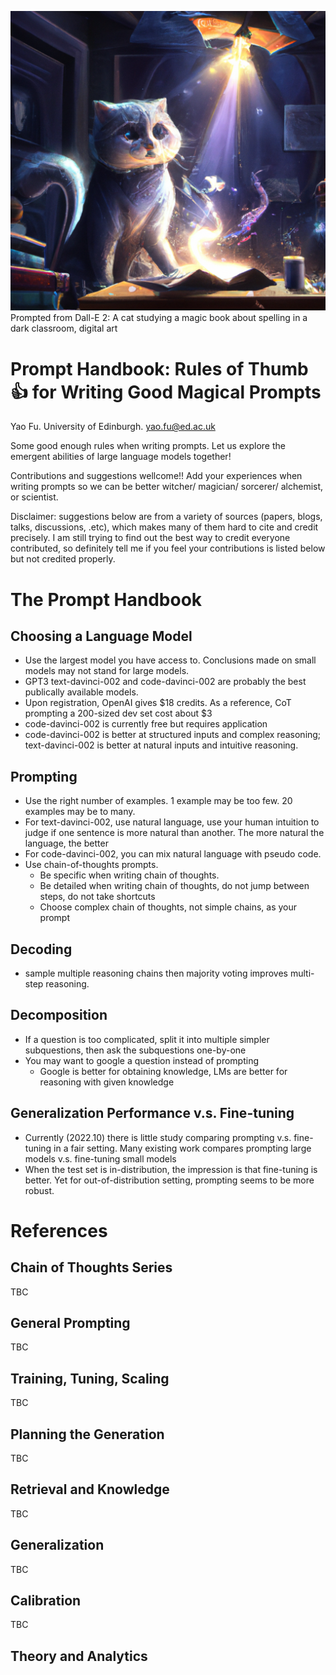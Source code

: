 ![title](cover.png)
Prompted from Dall-E 2: A cat studying a magic book about spelling in a dark classroom, digital art

# Prompt Handbook: Rules of Thumb 👍 for Writing Good Magical Prompts

Yao Fu. University of Edinburgh. yao.fu@ed.ac.uk

Some good enough rules when writing prompts. Let us explore the emergent abilities of large language models together!

Contributions and suggestions wellcome!! Add your experiences when writing prompts so we can be better witcher/ magician/ sorcerer/ alchemist, or scientist. 

Disclaimer: suggestions below are from a variety of sources (papers, blogs, talks, discussions, .etc), which makes many of them hard to cite and credit precisely. I am still trying to find out the best way to credit everyone contributed, so definitely tell me if you feel your contributions is listed below but not credited properly. 
# The Prompt Handbook

## Choosing a Language Model 

* Use the largest model you have access to. Conclusions made on small models may not stand for large models. 
* GPT3 text-davinci-002 and code-davinci-002 are probably the best publically available models. 
* Upon registration, OpenAI gives $18 credits. As a reference, CoT prompting a 200-sized dev set cost about $3
* code-davinci-002 is currently free but requires application
* code-davinci-002 is better at structured inputs and complex reasoning; text-davinci-002 is better at natural inputs and intuitive reasoning. 

## Prompting 
* Use the right number of examples. 1 example may be too few. 20 examples may be to many. 
* For text-davinci-002, use natural language, use your human intuition to judge if one sentence is more natural than another. The more natural the language, the better  
* For code-davinci-002, you can mix natural language with pseudo code. 
* Use chain-of-thoughts prompts. 
   * Be specific when writing chain of thoughts. 
   * Be detailed when writing chain of thoughts, do not jump between steps, do not take shortcuts 
   * Choose complex chain of thoughts, not simple chains, as your prompt

## Decoding 
* sample multiple reasoning chains then majority voting
improves multi-step reasoning. 

## Decomposition
* If a question is too complicated, split it into multiple simpler subquestions, then ask the subquestions one-by-one
* You may want to google a question instead of prompting 
  * Google is better for obtaining knowledge, LMs are better for reasoning with given knowledge

## Generalization Performance v.s. Fine-tuning
* Currently (2022.10) there is little study comparing prompting v.s. fine-tuning in a fair setting. Many existing work compares prompting large models v.s. fine-tuning small models 
* When the test set is in-distribution, the impression is that fine-tuning is better. Yet for out-of-distribution setting, prompting seems to be more robust.

# References

## Chain of Thoughts Series
TBC

## General Prompting 
TBC

## Training, Tuning, Scaling
TBC

## Planning the Generation
TBC

## Retrieval and Knowledge
TBC

## Generalization 
TBC

## Calibration
TBC

## Theory and Analytics 
